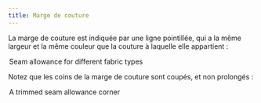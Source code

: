 ```yaml
---
title: Marge de couture
---
```


La marge de couture est indiquée par une ligne pointillée, qui a la même largeur et la même couleur que la couture à laquelle elle appartient :

<Legend part="saLines"> Seam allowance for different fabric types </Legend>

Notez que les coins de la marge de couture sont coupés, et non prolongés :

<Legend part="sa"> A trimmed seam allowance corner </Legend>
